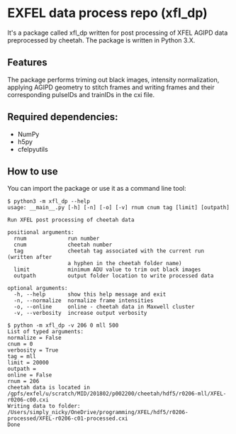 # EXFEL data process repo (xfl_dp)

It's a package called xfl_dp written for post processing of XFEL AGIPD data preprocessed by cheetah. The package is written in Python 3.X.

## Features

The package performs triming out black images, intensity normalization, applying AGIPD geometry to stitch frames and writing frames and their corresponding pulseIDs and trainIDs in the cxi file.

## Required dependencies:

- NumPy
- h5py
- cfelpyutils

## How to use

You can import the package or use it as a command line tool:

```
$ python3 -m xfl_dp --help
usage: __main__.py [-h] [-n] [-o] [-v] rnum cnum tag [limit] [outpath]

Run XFEL post processing of cheetah data

positional arguments:
  rnum             run number
  cnum             cheetah number
  tag              cheetah tag associated with the current run (written after
                   a hyphen in the cheetah folder name)
  limit            minimum ADU value to trim out black images
  outpath          output folder location to write processed data

optional arguments:
  -h, --help       show this help message and exit
  -n, --normalize  normalize frame intensities
  -o, --online     online - cheetah data in Maxwell cluster
  -v, --verbosity  increase output verbosity

$ python -m xfl_dp -v 206 0 mll 500
List of typed arguments:
normalize = False
cnum = 0
verbosity = True
tag = mll
limit = 20000
outpath = 
online = False
rnum = 206
cheetah data is located in /gpfs/exfel/u/scratch/MID/201802/p002200/cheetah/hdf5/r0206-mll/XFEL-r0206-c00.cxi
Writing data to folder: /Users/simply_nicky/OneDrive/programming/XFEL/hdf5/r0206-processed/XFEL-r0206-c01-processed.cxi
Done
```